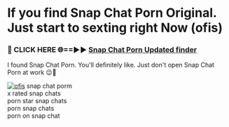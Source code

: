 # If you find Snap Chat Porn Original. Just start to sexting right Now (ofis)

<h3>🔴 CLICK HERE 🌐==►► <a href="https://tinyurl.com/mtbk5fxa" rel="nofollow">Snap Chat Porn Updated finder</a></h3>

I found Snap Chat Porn. You'll definitely like. Just don't open Snap Chat Porn at work 😉💬

[![ofis](https://i.imgur.com/Q8WKrnY.jpeg)](https://tinyurl.com/mtbk5fxa)
snap chat porm<br>
x rated snap chats<br>
porn star snap chats<br>
porn snap chats<br>
porn on snap chat